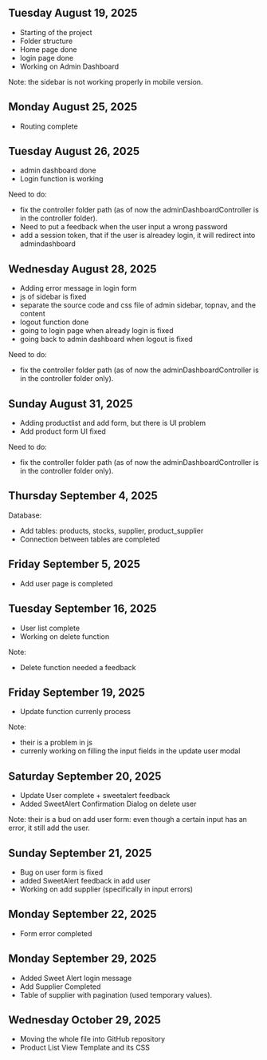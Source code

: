 
## Tuesday August 19, 2025
- Starting of the project
- Folder structure
- Home page done
- login page done
- Working on Admin Dashboard

Note: the sidebar is not working properly in mobile version.

## Monday August 25, 2025
- Routing complete

## Tuesday August 26, 2025
- admin dashboard done
- Login function is working

Need to do:
- fix the controller folder path (as of now the adminDashboardController is in the controller folder).
- Need to put a feedback when the user input a wrong password
- add a session token, that if the user is alreadey login, it will redirect into admindashboard 

## Wednesday August 28, 2025
- Adding error message in login form
- js of sidebar is fixed
- separate the source code and css file of admin sidebar, topnav, and the content
- logout function done
- going to login page when already login is fixed
- going back to admin dashboard when logout is fixed

Need to do:
- fix the controller folder path (as of now the adminDashboardController is in the controller folder only).


## Sunday August 31, 2025
- Adding productlist and add form, but there is UI problem
- Add product form UI fixed

Need to do:
- fix the controller folder path (as of now the adminDashboardController is in the controller folder only).

## Thursday September 4, 2025
Database:
- Add tables: products, stocks, supplier, product_supplier
- Connection between tables are completed

## Friday September 5, 2025
- Add user page is completed

## Tuesday September 16, 2025
- User list complete
- Working on delete function

Note: 
- Delete function needed a feedback

## Friday September 19, 2025
- Update function currenly process

Note: 
- their is a problem in js
- currenly working on filling the input fields in the update user modal

## Saturday September 20, 2025
- Update User complete + sweetalert feedback
- Added SweetAlert Confirmation Dialog on delete user

Note: their is a bud on add user form: even though a certain input has an error, it still add the user.

## Sunday September 21, 2025
- Bug on user form is fixed
- added SweetAlert feedback in add user
- Working on add supplier (specifically in input errors)

## Monday September 22, 2025
- Form error completed

## Monday September 29, 2025
- Added Sweet Alert login message
- Add Supplier Completed
- Table of supplier with pagination (used temporary values). 

## Wednesday October 29, 2025
- Moving the whole file into GitHub repository
- Product List View Template and its CSS
